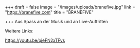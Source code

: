 +++
draft = false
image = "/images/uploads/branefive.jpg"
link = "https://branefive.com"
title = "BRANEFIVE"

+++
Aus Spass an der Musik und an Live-Auftritten<!--more-->

Weitere Links:

https://youtu.be/ojeFN2xTFvs